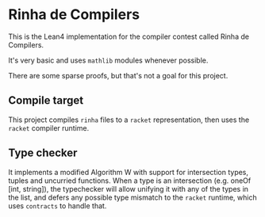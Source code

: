 # Rinha de Compilers

This is the Lean4 implementation for the compiler contest called Rinha de Compilers.

It's very basic and uses `mathlib` modules whenever possible.

There are some sparse proofs, but that's not a goal for this project.

## Compile target
This project compiles `rinha` files to a `racket` representation, then uses the `racket` compiler runtime.

## Type checker

It implements a modified Algorithm W with support for intersection types, tuples and uncurried functions.
When a type is an intersection (e.g. oneOf [int, string]), the typechecker will allow unifying it with any of the types in the list,
and defers any possible type mismatch to the `racket` runtime, which uses `contracts` to handle that.
